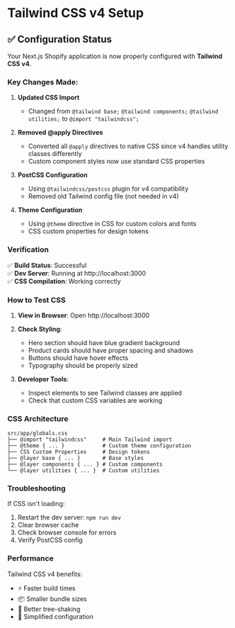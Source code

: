 # Tailwind CSS v4 Setup

## ✅ Configuration Status

Your Next.js Shopify application is now properly configured with **Tailwind CSS v4**.

### Key Changes Made:

1. **Updated CSS Import**

   - Changed from `@tailwind base;` `@tailwind components;` `@tailwind utilities;` to `@import "tailwindcss";`

2. **Removed @apply Directives**

   - Converted all `@apply` directives to native CSS since v4 handles utility classes differently
   - Custom component styles now use standard CSS properties

3. **PostCSS Configuration**

   - Using `@tailwindcss/postcss` plugin for v4 compatibility
   - Removed old Tailwind config file (not needed in v4)

4. **Theme Configuration**
   - Using `@theme` directive in CSS for custom colors and fonts
   - CSS custom properties for design tokens

### Verification

✅ **Build Status**: Successful  
✅ **Dev Server**: Running at http://localhost:3000  
✅ **CSS Compilation**: Working correctly

### How to Test CSS

1. **View in Browser**: Open http://localhost:3000
2. **Check Styling**:

   - Hero section should have blue gradient background
   - Product cards should have proper spacing and shadows
   - Buttons should have hover effects
   - Typography should be properly sized

3. **Developer Tools**:
   - Inspect elements to see Tailwind classes are applied
   - Check that custom CSS variables are working

### CSS Architecture

```
src/app/globals.css
├── @import "tailwindcss"     # Main Tailwind import
├── @theme { ... }            # Custom theme configuration
├── CSS Custom Properties     # Design tokens
├── @layer base { ... }       # Base styles
├── @layer components { ... } # Custom components
└── @layer utilities { ... }  # Custom utilities
```

### Troubleshooting

If CSS isn't loading:

1. Restart the dev server: `npm run dev`
2. Clear browser cache
3. Check browser console for errors
4. Verify PostCSS config

### Performance

Tailwind CSS v4 benefits:

- ⚡ Faster build times
- 📦 Smaller bundle sizes
- 🎯 Better tree-shaking
- 🔧 Simplified configuration

